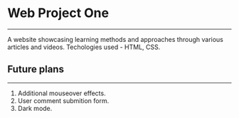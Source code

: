 # Web Project One
---
A website showcasing learning methods and approaches through various articles and videos.
Techologies used - HTML, CSS.

## Future plans
---
1. Additional mouseover effects.
2. User comment submition form.
3. Dark mode.


